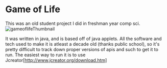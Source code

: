 # Game of Life
This was an old student project I did in freshman year comp sci. 
![gameoflifeThumbnail](https://user-images.githubusercontent.com/70777352/92773534-506eba80-f362-11ea-8fda-5e8eca599d40.png)

It was written in java, and is based off of java applets. 
All the software and tech used to make it is atleast a decade old (thanks public school), so it's pretty difficult to track down proper versions of apis and such to get it to run.
The easiest way to run it is to use Jcreator[http://www.jcreator.org/download.htm]
